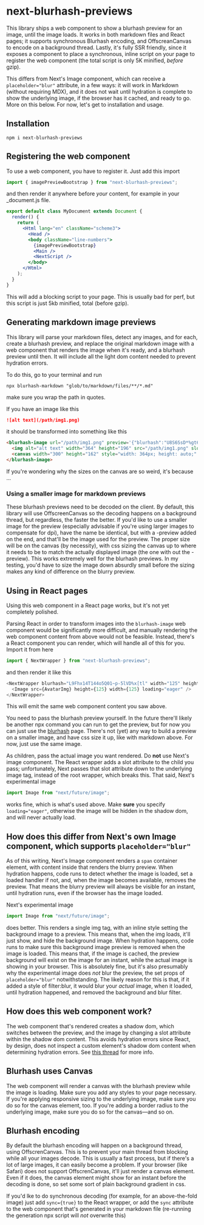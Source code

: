 # next-blurhash-previews

This library ships a web component to show a blurhash preview for an image, until the image loads. It works in both markdown files and React pages; it supports synchronous Blurhash encoding, and OffscreanCanvas to encode on a background thread. Lastly, it's fully SSR friendly, since it exposes a component to place a synchronous, inline script on your page to register the web component (the total script is only 5K minified, _before_ gzip).

This differs from Next's Image component, which can receive a `placeholder="blur"` attribute, in a few ways: it will work in Markdown (without requiring MDX), and it does not wait until hydration is complete to show the underlying image, if the browser has it cached, and ready to go. More on this below. For now, let's get to installation and usage.

## Installation

```
npm i next-blurhash-previews
```

## Registering the web component

To use a web component, you have to register it. Just add this import

```js
import { imagePreviewBootstrap } from "next-blurhash-previews";
```

and then render it anywhere before *your* content, for example in your \_document.js file.

```jsx
export default class MyDocument extends Document {
  render() {
    return (
      <Html lang="en" className="scheme3">
        <Head />
        <body className="line-numbers">
          {imagePreviewBootstrap}
          <Main />
          <NextScript />
        </body>
      </Html>
    );
  }
}
```

This will add a blocking script to your page. This is usually bad for perf, but this script is just 5kb minified, total (before gzip).

## Generating markdown image previews

This library will parse your markdown files, detect any images, and for each, create a blurhash preview, and replace the original markdown image with a web component that renders the image when it's ready, and a blurhash preview until then. It will include all the light dom content needed to prevent hydration errors.

To do this, go to your terminal and run

```
npx blurhash-markdown "glob/to/markdown/files/**/*.md"
```

make sure you wrap the path in quotes.

If you have an image like this

```markdown
![alt text](/path/img1.png)
```

it should be transformed into something like this

```html
<blurhash-image url="/path/img1.png" preview='{"blurhash":"U8S6SsD*%gt6IVM|xuRj~qWBM{RjxtoIWBWC","w":300,"h":162,"dw":364,"dh":196}'>
  <img alt="alt text" width="364" height="196" src="/path/img1.png" slot="image" />
  <canvas width="300" height="162" style="width: 364px; height: auto;" slot="preview"></canvas>
</blurhash-image>
```

If you're wondering why the sizes on the canvas are so weird, it's because ...

### Using a smaller image for markdown previews

These blurhash previews need to be decoded on the client. By default, this library will use OffscreenCanvas so the decoding happens on a background thread, but regardless, the faster the better. If you'd like to use a smaller image for the preview (especially advisable if you're using larger images to compensate for dpi), have the name be identical, but with a -preview added on the end, and that'll be the image used for the preview. The proper size will be on the canvas (by necessity), with css sizing the canvas up to where it needs to be to match the actually displayed image (the one with out the -preview). This works extremely well for the blurhash previews. In my testing, you'd have to size the image down absurdly small before the sizing makes any kind of difference on the blurry preview.

## Using in React pages

Using this web component in a React page works, but it's not yet completely polished.

Parsing React in order to transform images into the `blurhash-image` web component would be significantly more difficult, and manually rendering the web component content from above would not be feasible. Instead, there's a React component you can render, which will handle all of this for you. Import it from here

```js
import { NextWrapper } from "next-blurhash-previews";
```

and then render it like this

```js
<NextWrapper blurhash="L9Fhx14T144o5Q01~p-5lVD%x[tl" width="125" height="125">
  <Image src={AvatarImg} height={125} width={125} loading="eager" />
</NextWrapper>
```

This will emit the same web component content you saw above.

You need to pass the blurhash preview yourself. In the future there'll likely be another npx command you can run to get the preview, but for now you can just use the [blurhash](https://blurha.sh/) page. There's not (yet) any way to build a preview on a smaller image, and have css size it up, like with markdown above. For now, just use the same image. 

As children, pass the actual image you want rendered. Do **not** use Next's image component. The React wrapper adds a slot attribute to the child you pass; unfortunately, Next passes that slot attribute down to the underlying image tag, instead of the root wrapper, which breaks this. That said, Next's experimental image 

```js
import Image from "next/future/image";
```

works fine, which is what's used above. Make **sure** you specify `loading="eager"`, otherwise the image will be hidden in the shadow dom, and will never actually load.

## How does this differ from Next's own Image component, which supports `placeholder="blur"` 

As of this writing, Next's Image component renders a `span` container element, with content inside that renders the blurry preview. When hydration happens, code runs to detect whether the image is loaded, set a loaded handler if not, and, when the image becomes available, removes the preview. That means the blurry preview will always be visible for an instant, until hydration runs, even if the browser has the image loaded.

Next's experimental image 

```js
import Image from "next/future/image";
```

does better. This renders a single img tag, with an inline style setting the background image to a preview. This means that, when the img loads, it'll just show, and hide the background image. When hydration happens, code runs to make sure this background image preview is removed when the image is loaded. This means that, if the image is cached, the preview background will exist on the image for an instant, while the actual image is showing in your browser. This is absolutely fine, but it's also presumably why the experimental image does *not* blur the preview, the set props of `placeholder="blur"` notwithstanding. The likely reason for this is that, if it added a style of filter:blur, it would blur your *actual* image, when it loaded, until hydration happened, and removed the background and blur filter.

## How does this web component work?

The web component that's rendered creates a shadow dom, which switches between the preview, and the image by changing a slot attribute within the shadow dom content. This avoids hydration errors since React, by design, does not inspect a custom element's shadow dom content when determining hydration errors. See [this thread](https://github.com/facebook/react/issues/23381#issuecomment-1176540026) for more info.

## Blurhash uses Canvas

The web component will render a canvas with the blurhash preview while the image is loading. Make sure you add any styles to your page necessary. If you're applying responsive sizing to the underlying image, make sure you do so for the canvas element, too. If you're adding a border radius to the underlying image, make sure you do so for the canvas—and so on.

## Blurhash encoding 

By default the blurhash encoding will happen on a background thread, using OffscrenCanvas. This is to prevent your main thread from blocking while all your images decode. This is usually a fast process, but if there's a lot of large images, it can easily become a problem. If your browser (like Safari) does not support OffscrenCanvas, it'll just render a canvas element. Even if it does, the canvas element might show for an instant before the decoding is done, so set some sort of plain background gradient in css.

If you'd lke to do synchronous decoding (for example, for an above-the-fold image) just add `sync={true}` to the React wrapper, or add the `sync` attribute to the web component that's generated in your markdown file (re-running the generation npx script will *not* overwrite this)